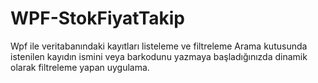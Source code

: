 # WPF-StokFiyatTakip
Wpf ile veritabanındaki kayıtları listeleme ve filtreleme
Arama kutusunda istenilen kayıdın ismini veya barkodunu yazmaya başladığınızda dinamik olarak filtreleme yapan uygulama. 
